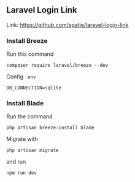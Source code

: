 ## Laravel Login Link

Link: https://github.com/spatie/laravel-login-link

### Install Breeze

Run this command

```
composer require laravel/breeze --dev
```

Config `.env`

```
DB_CONNECTION=sqlite
```

### Install Blade

Run the command

```
php artisan breeze:install blade
```

Migrate with

```
php artisan migrate
```

and run

```shell
npm run dev
```
